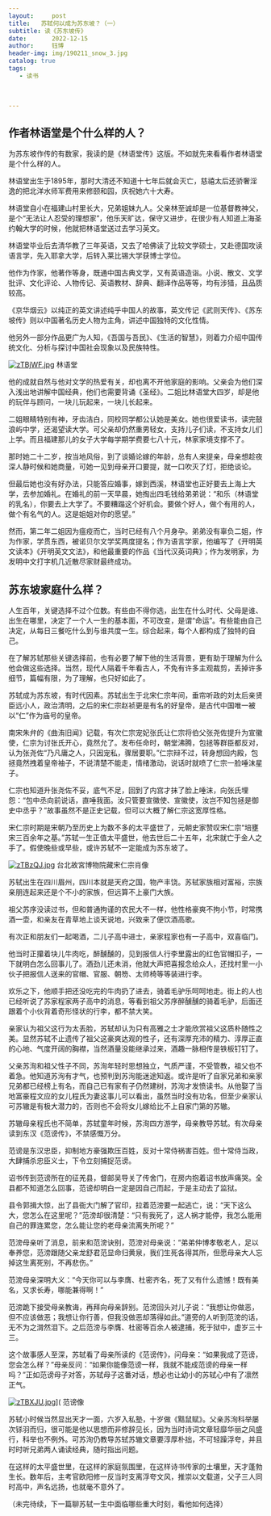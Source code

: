 ```yaml
---
layout:     post
title:   苏轼何以成为苏东坡？（一）
subtitle: 读《苏东坡传》
date:       2022-12-15
author:     钰博
header-img: img/190211_snow_3.jpg
catalog: true
tags:
   - 读书
   
   

---
```



## 作者林语堂是个什么样的人？
为苏东坡作传的有数家，我读的是《林语堂传》这版。不如就先来看看作者林语堂是个什么样的人。

林语堂出生于1895年，那时大清还不知道十七年后就会灭亡，慈禧太后还骄奢淫逸的把北洋水师军费用来修颐和园，庆祝她六十大寿。

林语堂自小在福建山村里长大，兄弟姐妹九人。父亲林至诚却是一位基督教神父，是个“无法让人忍受的理想家”，他乐天旷达，保守又进步，在很少有人知道上海圣约翰大学的时候，他就把林语堂送过去学习英文。

林语堂毕业后去清华教了三年英语，又去了哈佛读了比较文学硕士，又赴德国攻读语言学，先入耶拿大学，后转入莱比锡大学获博士学位。

他作为作家，他著作等身，既通中国古典文学，又有英语造诣。小说、散文、文学批评、文化评论、人物传记、英语教材、辞典、翻译作品等等，均有涉猎，且品质较高。

《京华烟云》以纯正的英文讲述纯乎中国人的故事，英文传记《武则天传》、《苏东坡传》则以中国著名历史人物为主角，讲述中国独特的文化性情。

他另外一部分作品更广为人知，《吾国与吾民》、《生活的智慧》，则着力介绍中国传统文化、分析与探讨中国社会现象以及民族特性。

[![zTBjWF.jpg](https://s1.ax1x.com/2022/12/15/zTBjWF.jpg)](https://imgse.com/i/zTBjWF)
林语堂

他的成就自然与他对文学的热爱有关，却也离不开他家庭的影响。父亲会为他们深入浅出地讲解中国经典，他们也需要背诵《圣经》。二姐比林语堂大四岁，却是他的玩伴与顾问，一块儿玩起来，一块儿长起来。

二姐眼睛特别有神，牙齿洁白，同校同学都公认她是美女。她也很爱读书，读完鼓浪屿中学，还渴望读大学。可父亲却仍然重男轻女，支持儿子们读，不支持女儿们上学。而且福建那儿的女子大学每学期学费要七八十元，林家家境支撑不了。

那时她二十二岁，按当地风俗，到了谈婚论嫁的年龄，总有人来提亲，母亲想趁夜深人静时候和她商量，可她一见到母亲开口要提，就一口吹灭了灯，拒绝谈论。

但最后她也没有好办法，只能答应婚事，嫁到西溪，林语堂也正好要去上海上大学，去参加婚礼。在婚礼的前一天早晨，她掏出四毛钱给弟弟说：“和乐（林语堂的乳名），你要去上大学了。不要糟蹋这个好机会。要做个好人，做个有用的人，做个有名气的人。这是姐姐对你的愿望。”

然而，第二年二姐因为瘟疫而亡，当时已经有八个月身孕。弟弟没有辜负二姐，作为作家，学贯东西，被诺贝尔文学奖两度提名；作为语言学家，他编写了《开明英文读本》《开明英文文法》，和他最重要的作品《当代汉英词典》；作为发明家，为发明中文打字机几近散尽家财最终成功。


## 苏东坡家庭什么样？

人生百年，关键选择不过个位数。有些由不得你选，出生在什么时代、父母是谁、出生在哪里，决定了一个人一生的基本面，不可改变，是谓“命运”。有些能由自己决定，从每日三餐吃什么到与谁共度一生。综合起来，每个人都构成了独特的自己。

在了解苏轼那些关键选择前，也有必要了解下他的生活背景，更有助于理解为什么他会做这些选择。当然，现代人隔着千年看古人，不免有许多主观裁剪，丢掉许多细节，篇幅有限，为了理解，也只好如此了。

苏轼成为苏东坡，有时代因素。苏轼出生于北宋仁宗年间，垂帘听政的刘太后亲贤臣远小人，政治清明，之后的宋仁宗赵祯更是有名的好皇帝，是古代中国唯一被以“仁”作为庙号的皇帝。

南宋朱弁的《曲洧旧闻》记载，有次仁宗宠妃张氏让仁宗将伯父张尧佐提升为宣徽使，仁宗为讨张氏开心，竟然允了。发布任命时，朝堂沸腾，包拯等群臣都反对，认为张尧佐“乃凡庸之人，只因宠私，骤居要职。”仁宗辩不过，转身想回内殿，包拯竟然拽着皇帝袖子，不说清楚不能走，情绪激动，说话时就喷了仁宗一脸唾沫星子。

仁宗也知道升张尧佐不妥，底气不足，回到了内宫才抹了脸上唾沫，向张氏埋怨：“包中丞向前说话，直唾我面。汝只管要宣徽使、宣徽使，汝岂不知包拯是御史中丞乎？”故事虽然不是正史记载，但可以大概了解仁宗这宽厚性格。

宋仁宗时期是宋朝乃至历史上为数不多的太平盛世了，元朝史家赞叹宋仁宗“培壅宋三百余年之基。”苏轼一生正值太平盛世，他去世后二十五年，北宋就亡于金人之手了。假使晚些或早些，或许苏轼不一定能成为苏东坡了。

[![zTBzQJ.jpg](https://s1.ax1x.com/2022/12/15/zTBzQJ.jpg)](https://imgse.com/i/zTBzQJ)
台北故宮博物院藏宋仁宗肖像

苏轼出生在四川眉州，四川本就是天府之国，物产丰饶。苏轼家族相对富裕，宗族亲朋连起来还是个不小的家族，但远算不上豪门大族。

祖父苏序没读过书，但和普通拘谨的农民大不一样，他性格豪爽不拘小节，时常携酒一壶，和亲友在青草地上谈天说地，兴致来了便饮酒高歌。

有次正和朋友们一起喝酒，二儿子高中进士，亲家程家也有一子高中，双喜临门。

他当时正攥着块儿牛肉吃，醉醺醺的，见到报信人行李里露出的红色官帽扣子，一下就明白怎么回事儿了。酒劲儿还未消，他就大声把喜报念给众人，还找村里一小伙子把报信人送来的官帽、官服、朝笏、太师椅等等装进行李。

欢乐之下，他顺手把还没吃完的牛肉扔了进去，骑着毛驴乐呵呵地走。街上的人也已经听说了苏家程家两子高中的消息，等看到祖父苏序醉醺醺的骑着毛驴，后面还跟着个小伙背着奇形怪状的行李，都不禁大笑。

亲家认为祖父这行为太丢脸，苏轼却认为只有高雅之士才能欣赏祖父这质朴随性之美。显然苏轼不止遗传了祖父这豪爽达观的性子，还有深厚充沛的精力、淳厚正直的心地、气度开阔的胸襟，当然酒量没能继承过来，酒趣一脉相传是铁板钉钉了。

父亲苏洵和祖父性子不同，苏洵年轻时思想独立，气质严谨，不受管教，祖父也不着急。他知道苏洵有才气，也预判到苏洵能迷途知返。或许是听了自家兄弟和亲家兄弟都已经榜上有名，而自己已有家有子仍然建树，苏洵才发愤读书。从他娶了当地富豪程文应的女儿程氏为妻这事儿可以看出，虽然当时没有功名，但至少亲家认可苏辙是有极大潜力的，否则也不会将女儿嫁给比不上自家门第的苏辙。

苏辙母亲程氏也不简单，苏轼童年时候，苏洵四方游学，母亲教导苏轼。有次母亲读到东汉《范谤传》，不禁感慨万分。

范谤是东汉忠臣，抑制地方豪强欺压百姓，反对十常侍祸害百姓。但十常侍当政，大肆捕杀忠臣义士，下令立刻捕捉范谤。

诏书传到范谤所在的征羌县，督邮吴导关了传舍门，在房内抱着诏书放声痛哭。全县都不知道怎么回事，范谤却明白一定是因自己而起，于是主动去了监狱。

县令郭揖大惊，出了县衙大门解了官印，拉着范滂要一起逃亡，说：“天下这么大，您怎么在这里呢？”范滂却很清楚：“只有我死了，这人祸才能停，我怎么能用自己的罪连累您，怎么能让您的老母亲流离失所呢？”

范滂母亲听了消息，前来和范滂诀别，范滂对母亲说：“弟弟仲博孝敬老人，足以奉养您，范滂跟随父亲龙舒君范显命归黄泉，我们生死各得其所，但愿母亲大人忘掉这生离死别，不再悲伤。”

范滂母亲深明大义：“今天你可以与李膺、杜密齐名，死了又有什么遗憾！既有美名，又求长寿，哪能兼得啊！”

范滂跪下接受母亲教诲，再拜向母亲辞别。范滂回头对儿子说：“我想让你做恶，但不应该做恶；我想让你行善，但我没做恶却落得如此。”道旁的人听到范滂的话，无不为之潸然泪下。之后范滂与李膺、杜密等百余人被逮捕，死于狱中，虚岁三十三。

这个故事感人至深，苏轼看了母亲所读的《范谤传》，问母亲：“如果我成了范谤，您会怎么样？”母亲反问：“如果你能像范谤一样，我就不能成范谤的母亲一样吗？”正如范谤母子对答，苏轼母子这番对话，想必也让幼小的苏轼心中有了凛然正气。

[![zTBXJU.jpg](https://s1.ax1x.com/2022/12/15/zTBXJU.jpg)](https://imgse.com/i/zTBXJU)](
范谤像

苏轼小时候当然显出天才一面，六岁入私塾，十岁做《黠鼠赋》。父亲苏洵科举屡次铩羽而归，很可能是他以思想而非修辞见长，因为当时诗词文章轻靡华丽之风盛行，科举也不例外。可苏洵仍教导苏轼苏辙文章要淳厚朴拙，不可轻躁浮夸，并且时时听兄弟两人诵读经典，随时指出问题。

在这样的太平盛世里，在这样的家庭氛围里，在这样诗书传家的土壤里，天才蓬勃生长。数年后，主考官欧阳修一反当时支离浮夸文风，推崇以文载道，父子三人同时高中，声名远扬，也就毫不意外了。

（未完待续，下一篇聊苏轼一生中面临哪些重大时刻，看他如何选择）
